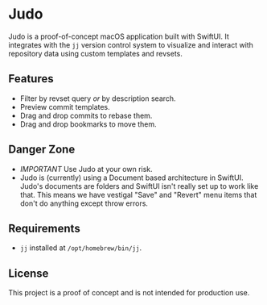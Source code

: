 # Judo

Judo is a proof-of-concept macOS application built with SwiftUI. It integrates with the `jj` version control system to visualize and interact with repository data using custom templates and revsets.

## Features

- Filter by revset query _or_ by description search. 
- Preview commit templates.
- Drag and drop commits to rebase them.
- Drag and drop bookmarks to move them.

## Danger Zone

* _IMPORTANT_ Use Judo at your own risk.
* Judo is (currently) using a Document based architecture in SwiftUI. Judo's documents are folders and SwiftUI isn't really set up to work like that. This means we have vestigal "Save" and "Revert" menu items that don't do anything except throw errors.

## Requirements

- `jj` installed at `/opt/homebrew/bin/jj`.

## License

This project is a proof of concept and is not intended for production use.
